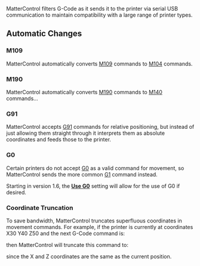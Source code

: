 MatterControl filters G-Code as it sends it to the printer
via serial USB communication to maintain compatibility with a large
range of printer types.

## Automatic Changes

### M109

MatterControl automatically converts
[M109](http://reprap.org/wiki/G-code#M109:_Set_Extruder_Temperature_and_Wait)
commands to
[M104](http://reprap.org/wiki/G-code#M104:_Set_Extruder_Temperature)
commands.

### M190

MatterControl automatically converts
[M190](http://reprap.org/wiki/G-code#M190:_Wait_for_bed_temperature_to_reach_target_temp)
commands to
[M140](http://reprap.org/wiki/G-code#M140:_Set_Bed_Temperature_.28Fast.29)
commands...

### G91

MatterControl accepts
[G91](http://reprap.org/wiki/G-code#G91:_Set_to_Relative_Positioning)
commands for relative positioning, but instead of just allowing them
straight through it interprets them as absolute coordinates and feeds
those to the printer.

### G0

Certain printers do not accept
[G0](http://reprap.org/wiki/G-code#G0_.26_G1:_Move) as a valid command
for movement, so MatterControl sends the more common
[G1](http://reprap.org/wiki/G-code#G0_.26_G1:_Move) command instead.

Starting in version 1.6, the **[Use
G0](settings/general/output-options/file-settings/use-g0)**
setting will allow for the use of G0 if desired.

### Coordinate Truncation

To save bandwidth, MatterControl truncates superfluous coordinates in
movement commands. For example, if the printer is currently at
coordinates X30 Y40 Z50 and the next G-Code command is:

then MatterControl will truncate this command to:

since the X and Z coordinates are the same as the current position.
